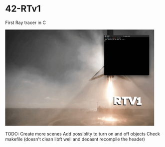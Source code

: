 # 42-RTv1
First Ray tracer in C

![Gif example](imgs/RTv1.gif)

TODO:
	Create more scenes
	Add possiblity to turn on and off objects
	Check makefile (doesn't clean libft well and deoasnt recompile the header)